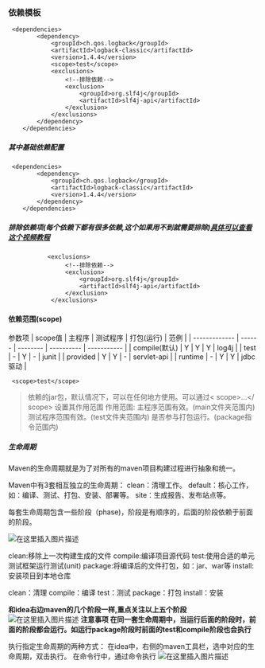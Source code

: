### 依赖模板
```pom
 <dependencies>
        <dependency>
            <groupId>ch.qos.logback</groupId>
            <artifactId>logback-classic</artifactId>
            <version>1.4.4</version>
            <scope>test</scope>  
            <exclusions>
                <!--排除依赖-->
                <exclusion>
                    <groupId>org.slf4j</groupId>
                    <artifactId>slf4j-api</artifactId>
                </exclusion>
            </exclusions>
        </dependency>
    </dependencies>
```
#####  其中基础依赖配置
```pom
 <dependencies>
        <dependency>
            <groupId>ch.qos.logback</groupId>
            <artifactId>logback-classic</artifactId>
            <version>1.4.4</version>
        </dependency>
    </dependencies>
```
##### 排除依赖项(每个依赖下都有很多依赖,这个如果用不到就需要排除)[具体可以查看这个视频教程](https://www.bilibili.com/video/BV1m84y1w7Tb?p=55&vd_source=54b92ea953eb0a7281545e66410fc2f5)
```pom
           <exclusions>
                <!--排除依赖-->
                <exclusion>
                    <groupId>org.slf4j</groupId>
                    <artifactId>slf4j-api</artifactId>
                </exclusion>
            </exclusions>
```
#### 依赖范围(scope)
参数项
| scope值       | 主程序 | 测试程序 | 打包(运行) | 范例        |
| ------------- | ------ | -------- | ---------- | ----------- |
| compile(默认) | Y      | Y        | Y          | log4j       |
| test          | -      | Y        | -          | junit       |
| provided      | Y      | Y        | -          | servlet-api |
| runtime       | -      | Y        | Y          | jdbc驱动    |

```pom
 <scope>test</scope>
```

> 依赖的jar包，默认情况下，可以在任何地方使用。可以通过< scope>...</ scope>
> 设置其作用范围
> 作用范围:
> 主程序范围有效。(main文件夹范围内)
> 测试程序范围有效。(test文件夹范围内)
> 是否参与打包运行。(package指令范围内)

##### 生命周期
Maven的生命周期就是为了对所有的maven项目构建过程进行抽象和统一。

Maven中有3套相互独立的生命周期：
clean：清理工作。
default：核心工作，如：编译、测试、打包、安装、部署等。
site：生成报告、发布站点等。

每套生命周期包含一些阶段（phase)，阶段是有顺序的，后面的阶段依赖于前面的阶段。

![在这里插入图片描述](https://img-blog.csdnimg.cn/d0be4cdf418d4ddeac0ef43a2fefcd3e.png)

clean:移除上一次构建生成的文件
compile:编译项目源代码
test:使用合适的单元测试框架运行测试(unit)
package:将编译后的文件打包，如：jar、war等
install:安装项目到本地仓库

clean：清理
compile：编译
test：测试
package：打包
install：安装

**和idea右边maven的几个阶段一样,重点关注以上五个阶段**
![在这里插入图片描述](https://img-blog.csdnimg.cn/91f4ebbadc8741f7bfa006aed9e09e2f.png)
**注意事项
在同一套生命周期中，当运行后面的阶段时，前面的阶段都会运行。如运行package阶段时前面的test和compile阶段也会执行**

执行指定生命周期的两种方式：
在idea中，右侧的maven工具栏，选中对应的生命周期，双击执行。
在命令行中，通过命令执行
![在这里插入图片描述](https://img-blog.csdnimg.cn/ebd4022354404c3ebdb77256eacc3f6b.png)